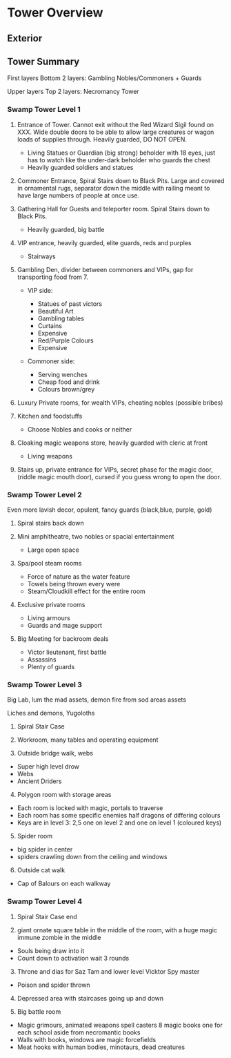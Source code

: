 # Tower Overview

## Exterior

## Tower Summary

First layers Bottom 2 layers: Gambling Nobles/Commoners + Guards

Upper layers Top 2 layers: Necromancy Tower

### Swamp Tower Level 1

1. Entrance of Tower. Cannot exit without the Red Wizard Sigil found on XXX. Wide double doors to be able to allow large creatures or wagon loads of supplies through. Heavily guarded, DO NOT OPEN.
    - Living Statues or Guardian (big strong) beholder with 18 eyes, just has to watch like the under-dark beholder who guards the chest
    - Heavily guarded soldiers and statues 

2. Commoner Entrance, Spiral Stairs down to Black Pits. Large and covered in ornamental rugs, separator down the middle with railing meant to have large numbers of people at once use.

3. Gathering Hall for Guests and teleporter room. Spiral Stairs down to Black Pits.
    - Heavily guarded, big battle

4. VIP entrance, heavily guarded, elite guards, reds and purples
    - Stairways

5. Gambling Den, divider between commoners and VIPs, gap for transporting food from 7.

    - VIP side:
      - Statues of past victors
      - Beautiful Art
      - Gambling tables
      - Curtains
      - Expensive
      - Red/Purple Colours
      - Expensive

    - Commoner side:
        - Serving wenches
        - Cheap food and drink
        - Colours brown/grey

6. Luxury Private rooms, for wealth VIPs, cheating nobles (possible bribes)

7. Kitchen and foodstuffs
    - Choose Nobles and cooks or neither

8. Cloaking magic weapons store, heavily guarded with cleric at front
    - Living weapons

9. Stairs up, private entrance for VIPs, secret phase for the magic door, (riddle magic mouth door), cursed if you guess wrong to open the door. 

### Swamp Tower Level 2

Even more lavish decor, opulent, fancy guards (black,blue, purple, gold)

1. Spiral stairs back down

2. Mini amphitheatre, two nobles or spacial entertainment
    - Large open space

3. Spa/pool steam rooms
    - Force of nature as the water feature
    - Towels being thrown every were
    - Steam/Cloudkill effect for the entire room

4. Exclusive private rooms
    - Living armours
    - Guards and mage support

5. Big Meeting for backroom deals
    - Victor lieutenant, first battle
    - Assassins
    - Plenty of guards

### Swamp Tower Level 3

Big Lab, lum the mad assets, demon fire from sod areas assets

Liches and demons, Yugoloths

1. Spiral Stair Case

2. Workroom, many tables and operating equipment

3. Outside bridge walk, webs
- Super high level drow
- Webs 
- Ancient Driders

4. Polygon room with storage areas
- Each room is locked with magic, portals to traverse
- Each room has some specific enemies half dragons of differing colours
- Keys are in level 3: 2,5 one on level 2 and one on level 1 (coloured keys)

5. Spider room
- big spider in center
- spiders crawling down from the ceiling and windows

6. Outside cat walk
- Cap of Balours on each walkway

### Swamp Tower Level 4

1. Spiral Stair Case end

2. giant ornate square table in the middle of the room, with a huge magic immune zombie in the middle
- Souls being draw into it
- Count down to activation wait 3 rounds

3. Throne and dias for Saz Tam and lower level Vicktor Spy master
- Poison and spider thrown

4. Depressed area with staircases going up and down

5. Big battle room
- Magic grimours, animated weapons spell casters 8 magic books one for each school aside from necromantic books
- Walls with books, windows are magic forcefields
- Meat hooks with human bodies, minotaurs, dead creatures
